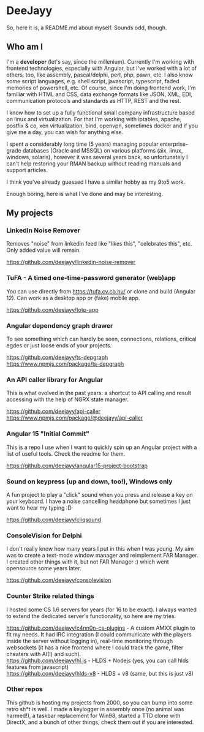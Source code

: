 # DeeJayy

So, here it is, a README.md about myself. Sounds odd, though.

## Who am I

I'm a **developer** (let's say, since the millenium). Currently I'm working with frontend technologies, especially with Angular, but I've worked with a lot of others, too, like assembly, pascal/delphi, perl, php, pawn, etc. I also know some script languages, e.g. shell script, javascript, typescript, faded memories of powershell, etc. Of course, since I'm doing frontend work, I'm familiar with HTML and CSS, data exchange formats like JSON, XML, EDI, communication protocols and standards as HTTP, REST and the rest.

I know how to set up a fully functional small company infrastructure based on linux and virtualization. For that I'm working with iptables, apache, postfix & co, xen virtualization, bind, openvpn, sometimes docker and if you give me a day, you can wish for anything else.

I spent a considerably long time (5 years) managing popular enterprise-grade databases (Oracle and MSSQL) on various platforms (aix, linux, windows, solaris), however it was several years back, so unfortunately I can't help restoring your RMAN backup without reading manuals and support articles.

I think you've already guessed I have a similar hobby as my 9to5 work.

Enough boring, here is what I've done and may be interesting.

## My projects

### LinkedIn Noise Remover

Removes "noise" from linkedin feed like "likes this", "celebrates this", etc. Only added value will remain.

https://github.com/deejayy/linkedin-noise-remover

### TuFA - A timed one-time-password generator (web)app

You can use directly from https://tufa.cv.co.hu/ or clone and build (Angular 12). Can work as a desktop app or (fake) mobile app.

https://github.com/deejayy/totp-app

### Angular dependency graph drawer

To see something which can hardly be seen, connections, relations, critical egdes or just loose ends of your projects.

https://github.com/deejayy/ts-depgraph  
https://www.npmjs.com/package/ts-depgraph

### An API caller library for Angular

This is what evolved in the past years: a shortcut to API calling and result accessing with the help of NGRX state manager.

https://github.com/deejayy/api-caller  
https://www.npmjs.com/package/@deejayy/api-caller

### Angular 15 "Initial Commit"

This is a repo I use when I want to quickly spin up an Angular project with a list of useful tools. Check the readme for them.

https://github.com/deejayy/angular15-project-bootstrap

### Sound on keypress (up and down, too!), Windows only

A fun project to play a "click" sound when you press and release a key on your keyboard. I have a noise cancelling headphone but sometimes I just want to hear my typing :D

https://github.com/deejayy/cliqsound

### ConsoleVision for Delphi

I don't really know how many years I put in this when I was young. My aim was to create a text-mode window manager and reimplement FAR Manager. I created other things with it, but not FAR Manager :) which went opensource some years later.

https://github.com/deejayy/consolevision

### Counter Strike related things

I hosted some CS 1.6 servers for years (for 16 to be exact). I always wanted to extend the dedicated server's functionality, so here are my tries.

https://github.com/deejayy/c4nn0n-cs-plugins - A custom AMXX plugin to fit my needs. It had IRC integration (I could communicate with the players inside the server without logging in), real-time monitoring through websockets (it has a nice frontend where I could track the game, filter cheaters with AI(!) and such).  
https://github.com/deejayy/hl.js - HLDS + Nodejs (yes, you can call hlds features from javascript)  
https://github.com/deejayy/hlds-v8 - HLDS + v8 (same, but this is just v8)  

### Other repos

This github is hosting my projects from 2000, so you can bump into some retro sh\*t is well. I made a keylogger in assembly once (no animal was harmed!), a taskbar replacement for Win98, started a TTD clone with DirectX, and a bunch of other things, check them out if you are interested.
